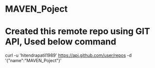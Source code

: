 # MAVEN_Poject

# Created this remote repo using GIT API, Used below command

curl -u 'hitendrapatil1989' https://api.github.com/user/repos -d '{"name":"MAVEN_Poject"}'
